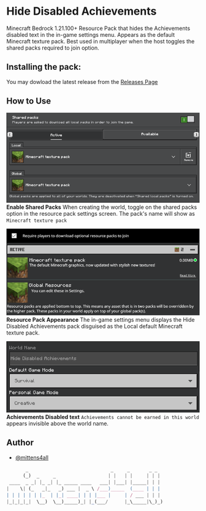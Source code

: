 # Hide Disabled Achievements

Minecraft Bedrock 1.21.100+ Resource Pack that hides the Achievements disabled text in the in-game settings menu. Appears as the default Minecraft texture pack. Best used in multiplayer when the host toggles the shared packs required to join option.

## Installing the pack:

You may dowload the latest release from the [Releases Page](https://github.com/mittens4all/Hide-Disabled-Achievements/releases)

## How to Use

![Shared Packs World Create](/assets/images/hide-disabled-achievements_01.png)
**Enable Shared Packs**
When creating the world, toggle on the shared packs option in the resource pack settings screen.
The pack's name will show as `Minecraft texture pack`

![Add-ons Resource Packs Settings](/assets/images/hide-disabled-achievements_02.png)
**Resource Pack Appearance**
The in-game settings menu displays the Hide Disabled Achievements pack disguised as the Local default Minecraft texture pack.

![World Game Settings](/assets/images/hide-disabled-achievements_03.png)
**Achievements Disabled text**
`Achievements cannot be earned in this world` appears invisible above the world name.

## Author

- [@mittens4all](https://www.github.com/mittens4all)

```js
       _                              _     _       _ _  
      (_)  _     _                   | |   | |     | | | 
 ____  _ _| |_ _| |_ _____ ____   ___| |___| |_____| | | 
|    \| (_   _|_   _) ___ |  _ \ /___)_____  (____ | | | 
| | | | | | |_  | |_| ____| | | |___ |     | / ___ | | | 
|_|_|_|_|  \__)  \__)_____)_| |_(___/      |_\_____|\_)_)
                                                         
```
